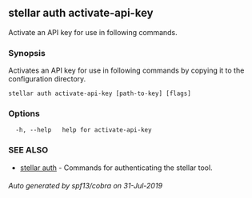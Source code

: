 ## stellar auth activate-api-key

Activate an API key for use in following commands.

### Synopsis

Activates an API key for use in following commands by copying it to the
configuration directory.

```
stellar auth activate-api-key [path-to-key] [flags]
```

### Options

```
  -h, --help   help for activate-api-key
```

### SEE ALSO

* [stellar auth](stellar_auth.md)	 - Commands for authenticating the stellar tool.

###### Auto generated by spf13/cobra on 31-Jul-2019
